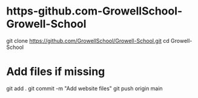 # https-github.com-GrowellSchool-Growell-School
git clone https://github.com/GrowellSchool/Growell-School.git
cd Growell-School

# Add files if missing
git add .
git commit -m "Add website files"
git push origin main
